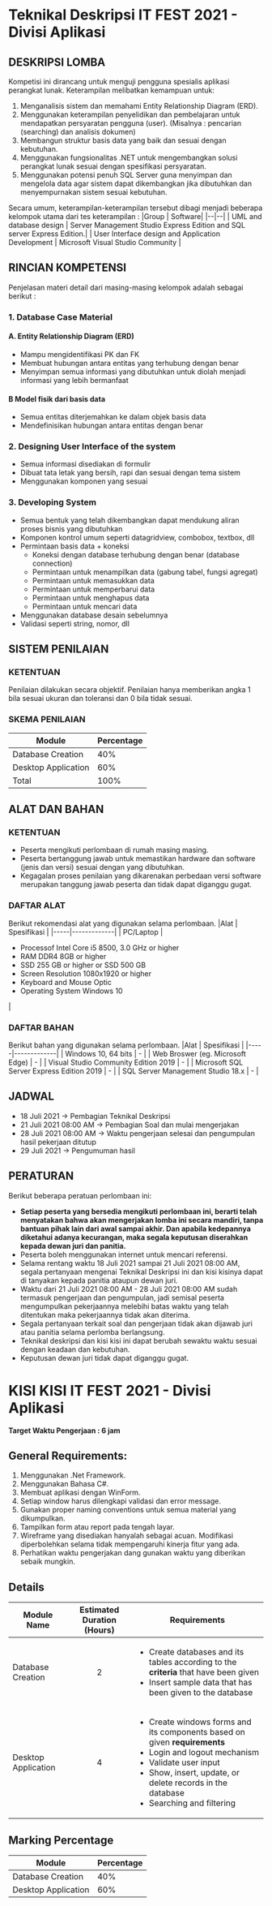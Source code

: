 # Teknikal Deskripsi IT FEST 2021 - Divisi Aplikasi

## DESKRIPSI LOMBA

Kompetisi ini dirancang untuk menguji pengguna spesialis aplikasi perangkat lunak. Keterampilan melibatkan kemampuan untuk:

1.  Menganalisis sistem dan memahami Entity Relationship Diagram (ERD).
2.  Menggunakan keterampilan penyelidikan dan pembelajaran untuk mendapatkan persyaratan pengguna (user). (Misalnya : pencarian (searching) dan analisis dokumen)
3.  Membangun struktur basis data yang baik dan sesuai dengan kebutuhan.
4.  Menggunakan fungsionalitas .NET untuk mengembangkan solusi perangkat lunak sesuai dengan spesifikasi persyaratan.
5.  Menggunakan potensi penuh SQL Server guna menyimpan dan mengelola data agar sistem dapat dikembangkan jika dibutuhkan dan menyempurnakan sistem sesuai kebutuhan.

Secara umum, keterampilan-keterampilan tersebut dibagi menjadi beberapa kelompok utama dari tes keterampilan :
|Group | Software|
|--|--|
| UML and database design | Server Management Studio Express Edition and SQL server Express Edition.|
| User Interface design and Application Development | Microsoft Visual Studio Community |

## RINCIAN KOMPETENSI

Penjelasan materi detail dari masing-masing kelompok adalah sebagai berikut :

### 1. Database Case Material

#### A. Entity Relationship Diagram (ERD)

- Mampu mengidentifikasi PK dan FK
- Membuat hubungan antara entitas yang terhubung dengan benar
- Menyimpan semua informasi yang dibutuhkan untuk diolah menjadi informasi yang lebih bermanfaat

#### B Model fisik dari basis data

- Semua entitas diterjemahkan ke dalam objek basis data
- Mendefinisikan hubungan antara entitas dengan benar

### 2. Designing User Interface of the system

- Semua informasi disediakan di formulir
- Dibuat tata letak yang bersih, rapi dan sesuai dengan tema sistem
- Menggunakan komponen yang sesuai

### 3. Developing System

- Semua bentuk yang telah dikembangkan dapat mendukung aliran proses bisnis yang dibutuhkan
- Komponen kontrol umum seperti datagridview, combobox, textbox, dll
- Permintaan basis data + koneksi
  - Koneksi dengan database terhubung dengan benar (database connection)
  - Permintaan untuk menampilkan data (gabung tabel, fungsi agregat)
  - Permintaan untuk memasukkan data
  - Permintaan untuk memperbarui data
  - Permintaan untuk menghapus data
  - Permintaan untuk mencari data
- Menggunakan database desain sebelumnya
- Validasi seperti string, nomor, dll

## SISTEM PENILAIAN

### KETENTUAN

Penilaian dilakukan secara objektif. Penilaian hanya memberikan angka 1 bila sesuai ukuran dan toleransi dan 0 bila tidak sesuai.

### SKEMA PENILAIAN

| Module              | Percentage |
| ------------------- | ---------- |
| Database Creation   | 40%        |
| Desktop Application | 60%        |
| Total               | 100%       |

## ALAT DAN BAHAN

### KETENTUAN

- Peserta mengikuti perlombaan di rumah masing masing.
- Peserta bertanggung jawab untuk memastikan hardware dan software (jenis dan versi) sesuai dengan yang dibutuhkan.
- Kegagalan proses penilaian yang dikarenakan perbedaan versi software merupakan tanggung jawab peserta dan tidak dapat diganggu gugat.

### DAFTAR ALAT

Berikut rekomendasi alat yang digunakan selama perlombaan.
|Alat | Spesifikasi |
|-----|-------------|
| PC/Laptop | <ul><li>Processof Intel Core i5 8500, 3.0 GHz or higher</li><li>RAM DDR4 8GB or higher</li><li>SSD 255 GB or higher or SSD 500 GB</li><li>Screen Resolution 1080x1920 or higher</li><li>Keyboard and Mouse Optic</li><li>Operating System Windows 10</li></ul> |

### DAFTAR BAHAN

Berikut bahan yang digunakan selama perlombaan.
|Alat | Spesifikasi |
|-----|-------------|
| Windows 10, 64 bits | - |
| Web Broswer (eg. Microsoft Edge) | - |
| Visual Studio Community Edition 2019 | - |
| Microsoft SQL Server Express Edition 2019 | - |
| SQL Server Management Studio 18.x | - |

## JADWAL

- 18 Juli 2021 -> Pembagian Teknikal Deskripsi
- 21 Juli 2021 08:00 AM -> Pembagian Soal dan mulai mengerjakan
- 28 Juli 2021 08:00 AM -> Waktu pengerjaan selesai dan pengumpulan hasil pekerjaan ditutup
- 29 Juli 2021 -> Pengumuman hasil

## PERATURAN

Berikut beberapa peratuan perlombaan ini:

- **Setiap peserta yang bersedia mengikuti perlombaan ini, berarti telah menyatakan bahwa akan mengerjakan lomba ini secara mandiri, tanpa bantuan pihak lain dari awal sampai akhir. Dan apabila kedepannya diketahui adanya kecurangan, maka segala keputusan diserahkan kepada dewan juri dan panitia.**
- Peserta boleh menggunakan internet untuk mencari referensi.
- Selama rentang waktu 18 Juli 2021 sampai 21 Juli 2021 08:00 AM, segala pertanyaan mengenai Teknikal Deskripsi ini dan kisi kisinya dapat di tanyakan kepada panitia ataupun dewan juri.
- Waktu dari 21 Juli 2021 08:00 AM - 28 Juli 2021 08:00 AM sudah termasuk pengerjaan dan pengumpulan, jadi semisal peserta mengumpulkan pekerjaannya melebihi batas waktu yang telah ditentukan maka pekerjaannya tidak akan diterima.
- Segala pertanyaan terkait soal dan pengerjaan tidak akan dijawab juri atau panitia selama perlomba berlangsung.
- Teknikal deskripsi dan kisi kisi ini dapat berubah sewaktu waktu sesuai dengan keadaan dan kebutuhan.
- Keputusan dewan juri tidak dapat diganggu gugat.

# KISI KISI IT FEST 2021 - Divisi Aplikasi

**Target Waktu Pengerjaan : 6 jam**

## General Requirements:

1. Menggunakan .Net Framework.
3. Menggunakan Bahasa C#.
3. Membuat aplikasi dengan WinForm.
2. Setiap window harus dilengkapi validasi dan error message.
2. Gunakan proper naming conventions untuk semua material yang dikumpulkan.
3. Tampilkan form atau report pada tengah layar.
4. Wireframe yang disediakan hanyalah sebagai acuan. Modifikasi diperbolehkan selama tidak mempengaruhi kinerja fitur yang ada.
5. Perhatikan waktu pengerjakan dang gunakan waktu yang diberikan sebaik mungkin.

## Details

| Module Name         | Estimated Duration (Hours) | Requirements                                                                                                                                                                                                                                                         |
| ------------------- | -------------------------- | -------------------------------------------------------------------------------------------------------------------------------------------------------------------------------------------------------------------------------------------------------------------- |
| Database Creation   | <p align="center">2</p>    | <ul><li>Create databases and its tables according to the **criteria** that have been given</li> <li>Insert sample data that has been given to the database</li>                                                                                                      |
| Desktop Application | <p align="center"> 4 </p>  | <ul><li> Create windows forms and its components based on given **requirements** </li> <li>Login and logout mechanism</li> <li> Validate user input </li> <li> Show, insert, update, or delete records in the database </li> <li> Searching and filtering </li></ul> |

## Marking Percentage

| Module              | Percentage |
| ------------------- | ---------- |
| Database Creation   | 40%        |
| Desktop Application | 60%        |
